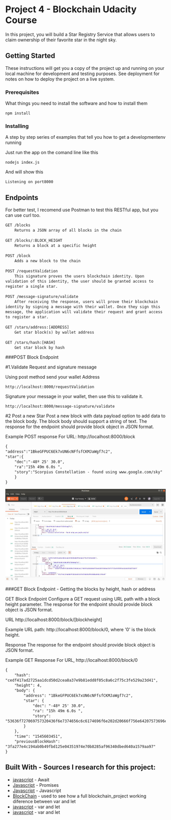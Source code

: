 # Project 4 - Blockchain Udacity Course

In this project, you will build a Star Registry Service that allows users to claim ownership of their favorite star in the night sky.

## Getting Started

These instructions will get you a copy of the project up and running on your local machine for development and testing purposes. See deployment for notes on how to deploy the project on a live system.

### Prerequisites

What things you need to install the software and how to install them

```
npm install
```

### Installing

A step by step series of examples that tell you how to get a developmentenv running

Just run the app on the comand line like this

```
nodejs index.js

```

And will show this

```
Listening on port8000
```

## Endpoints

For better test, I recomend use Postman to test this RESTful app, but you can use curl too.

```
GET /blocks
    Returns a JSON array of all blocks in the chain

GET /blocks/:BLOCK_HEIGHT
    Returns a block at a specific height

POST /block
    Adds a new block to the chain

POST /requestValidation
    This signature proves the users blockchain identity. Upon validation of this identity, the user should be granted access to register a single star.

POST /message-signature/validate
    After receiving the response, users will prove their blockchain identity by signing a message with their wallet. Once they sign this message, the application will validate their request and grant access to register a star.

GET /stars/address:[ADDRESS]
    Get star block(s) by wallet address

GET /stars/hash:[HASH]
    Get star block by hash
```    


###POST Block Endpoint

#1.Validate Request and signature message

Using post method send your wallet Address
```
http://localhost:8000/requestValidation

```
Signature your message in your wallet, then use this to validate it.

```
http://localhost:8000/message-signature/validate

```

#2 Post a new Star
Post a new block with data payload option to add data to the block body. The block body should support a string of text. The response for the endpoint should provide block object in JSON format.


Example POST response
For URL: http://localhost:8000/block

```
{
"address":"1BkeGFPUC6Ek7xUN6cNFfsfCKMJaWgf7c2",
"star":{
	"dec":"-48º 25' 30.0",
	"ra":"15h 49m 6.0s ",
	"story":"Scorpius Constellation - found using www.google.com/sky"
	}
}
```

![Test Image 1](postman_post_example.jpeg)


###GET Block Endpoint - Getting the blocks by height, hash or address

GET Block Endpoint
Configure a GET request using URL path with a block height parameter. The response for the endpoint should provide block object is JSON format.

URL
http://localhost:8000/block/[blockheight]

Example URL path:
http://localhost:8000/block/0, where '0' is the block height.

Response
The response for the endpoint should provide block object is JSON format.

Example GET Response
For URL, http://localhost:8000/block/0

```
{
    "hash": "cedf417ad2725aa1dcd50d2cea8a37e9b81edd8f05c8a6c2f75c3fe529a23d41",
    "height": 4,
    "body": {
        "address": "1BkeGFPUC6Ek7xUN6cNFfsfCKMJaWgf7c2",
        "star": {
            "dec": "-48º 25' 30.0",
            "ra": "15h 49m 6.0s ",
            "story": "53636f727069757320436f6e7374656c6c6174696f6e202d20666f756e64207573696e67207777772e676f6f676c652e636f6d2f736b79"
        }
    },
    "time": "1545603451",
    "previousBlockHash": "3fa277e4c194ab0b49fbd125e04351974e70b8285af96340dbed640a1579aa97"
}

```


## Built With - Sources I research for this project:

* [javascript](https://developer.mozilla.org/en-US/docs/Web/JavaScript/Reference/Operators/await) - Await
* [Javascript](https://www.promisejs.org/) - Promises
* [Javascript](http://eloquentjavascript.net/) - Javascript
* [BlockChain](https://github.com/nimish-jose/blockchainnd/blob/master/Project_2/simpleChain.js) - used to see how a full blockchain_project working
diference between var and let
* [javascript](https://codeburst.io/asynchronous-code-inside-an-array-loop-c5d704006c99) - var and let
* [javascript](https://medium.com/javascript-scene/javascript-es6-var-let-or-const-ba58b8dcde75) - var and let
